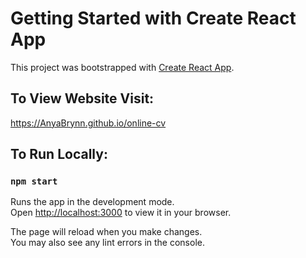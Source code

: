 # Getting Started with Create React App

This project was bootstrapped with [Create React App](https://github.com/facebook/create-react-app).

## To View Website Visit: 
https://AnyaBrynn.github.io/online-cv

## To Run Locally: 

### `npm start`

Runs the app in the development mode.\
Open [http://localhost:3000](http://localhost:3000) to view it in your browser.

The page will reload when you make changes.\
You may also see any lint errors in the console.

